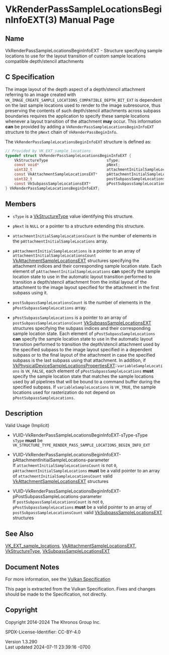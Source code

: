 # VkRenderPassSampleLocationsBeginInfoEXT(3) Manual Page

## Name

VkRenderPassSampleLocationsBeginInfoEXT - Structure specifying sample
locations to use for the layout transition of custom sample locations
compatible depth/stencil attachments



## <a href="#_c_specification" class="anchor"></a>C Specification

The image layout of the depth aspect of a depth/stencil attachment
referring to an image created with
`VK_IMAGE_CREATE_SAMPLE_LOCATIONS_COMPATIBLE_DEPTH_BIT_EXT` is dependent
on the last sample locations used to render to the image subresource,
thus preserving the contents of such depth/stencil attachments across
subpass boundaries requires the application to specify these sample
locations whenever a layout transition of the attachment **may** occur.
This information **can** be provided by adding a
`VkRenderPassSampleLocationsBeginInfoEXT` structure to the `pNext` chain
of `VkRenderPassBeginInfo`.

The `VkRenderPassSampleLocationsBeginInfoEXT` structure is defined as:

``` c
// Provided by VK_EXT_sample_locations
typedef struct VkRenderPassSampleLocationsBeginInfoEXT {
    VkStructureType                          sType;
    const void*                              pNext;
    uint32_t                                 attachmentInitialSampleLocationsCount;
    const VkAttachmentSampleLocationsEXT*    pAttachmentInitialSampleLocations;
    uint32_t                                 postSubpassSampleLocationsCount;
    const VkSubpassSampleLocationsEXT*       pPostSubpassSampleLocations;
} VkRenderPassSampleLocationsBeginInfoEXT;
```

## <a href="#_members" class="anchor"></a>Members

- `sType` is a [VkStructureType](https://registry.khronos.org/vulkan/specs/1.3-extensions/man/html/VkStructureType.html) value identifying
  this structure.

- `pNext` is `NULL` or a pointer to a structure extending this
  structure.

- `attachmentInitialSampleLocationsCount` is the number of elements in
  the `pAttachmentInitialSampleLocations` array.

- `pAttachmentInitialSampleLocations` is a pointer to an array of
  `attachmentInitialSampleLocationsCount`
  [VkAttachmentSampleLocationsEXT](https://registry.khronos.org/vulkan/specs/1.3-extensions/man/html/VkAttachmentSampleLocationsEXT.html)
  structures specifying the attachment indices and their corresponding
  sample location state. Each element of
  `pAttachmentInitialSampleLocations` **can** specify the sample
  location state to use in the automatic layout transition performed to
  transition a depth/stencil attachment from the initial layout of the
  attachment to the image layout specified for the attachment in the
  first subpass using it.

- `postSubpassSampleLocationsCount` is the number of elements in the
  `pPostSubpassSampleLocations` array.

- `pPostSubpassSampleLocations` is a pointer to an array of
  `postSubpassSampleLocationsCount`
  [VkSubpassSampleLocationsEXT](https://registry.khronos.org/vulkan/specs/1.3-extensions/man/html/VkSubpassSampleLocationsEXT.html)
  structures specifying the subpass indices and their corresponding
  sample location state. Each element of `pPostSubpassSampleLocations`
  **can** specify the sample location state to use in the automatic
  layout transition performed to transition the depth/stencil attachment
  used by the specified subpass to the image layout specified in a
  dependent subpass or to the final layout of the attachment in case the
  specified subpass is the last subpass using that attachment. In
  addition, if
  [VkPhysicalDeviceSampleLocationsPropertiesEXT](https://registry.khronos.org/vulkan/specs/1.3-extensions/man/html/VkPhysicalDeviceSampleLocationsPropertiesEXT.html)::`variableSampleLocations`
  is `VK_FALSE`, each element of `pPostSubpassSampleLocations` **must**
  specify the sample location state that matches the sample locations
  used by all pipelines that will be bound to a command buffer during
  the specified subpass. If `variableSampleLocations` is `VK_TRUE`, the
  sample locations used for rasterization do not depend on
  `pPostSubpassSampleLocations`.

## <a href="#_description" class="anchor"></a>Description

Valid Usage (Implicit)

- <a href="#VUID-VkRenderPassSampleLocationsBeginInfoEXT-sType-sType"
  id="VUID-VkRenderPassSampleLocationsBeginInfoEXT-sType-sType"></a>
  VUID-VkRenderPassSampleLocationsBeginInfoEXT-sType-sType  
  `sType` **must** be
  `VK_STRUCTURE_TYPE_RENDER_PASS_SAMPLE_LOCATIONS_BEGIN_INFO_EXT`

- <a
  href="#VUID-VkRenderPassSampleLocationsBeginInfoEXT-pAttachmentInitialSampleLocations-parameter"
  id="VUID-VkRenderPassSampleLocationsBeginInfoEXT-pAttachmentInitialSampleLocations-parameter"></a>
  VUID-VkRenderPassSampleLocationsBeginInfoEXT-pAttachmentInitialSampleLocations-parameter  
  If `attachmentInitialSampleLocationsCount` is not `0`,
  `pAttachmentInitialSampleLocations` **must** be a valid pointer to an
  array of `attachmentInitialSampleLocationsCount` valid
  [VkAttachmentSampleLocationsEXT](https://registry.khronos.org/vulkan/specs/1.3-extensions/man/html/VkAttachmentSampleLocationsEXT.html)
  structures

- <a
  href="#VUID-VkRenderPassSampleLocationsBeginInfoEXT-pPostSubpassSampleLocations-parameter"
  id="VUID-VkRenderPassSampleLocationsBeginInfoEXT-pPostSubpassSampleLocations-parameter"></a>
  VUID-VkRenderPassSampleLocationsBeginInfoEXT-pPostSubpassSampleLocations-parameter  
  If `postSubpassSampleLocationsCount` is not `0`,
  `pPostSubpassSampleLocations` **must** be a valid pointer to an array
  of `postSubpassSampleLocationsCount` valid
  [VkSubpassSampleLocationsEXT](https://registry.khronos.org/vulkan/specs/1.3-extensions/man/html/VkSubpassSampleLocationsEXT.html)
  structures

## <a href="#_see_also" class="anchor"></a>See Also

[VK_EXT_sample_locations](https://registry.khronos.org/vulkan/specs/1.3-extensions/man/html/VK_EXT_sample_locations.html),
[VkAttachmentSampleLocationsEXT](https://registry.khronos.org/vulkan/specs/1.3-extensions/man/html/VkAttachmentSampleLocationsEXT.html),
[VkStructureType](https://registry.khronos.org/vulkan/specs/1.3-extensions/man/html/VkStructureType.html),
[VkSubpassSampleLocationsEXT](https://registry.khronos.org/vulkan/specs/1.3-extensions/man/html/VkSubpassSampleLocationsEXT.html)

## <a href="#_document_notes" class="anchor"></a>Document Notes

For more information, see the <a
href="https://registry.khronos.org/vulkan/specs/1.3-extensions/html/vkspec.html#VkRenderPassSampleLocationsBeginInfoEXT"
target="_blank" rel="noopener">Vulkan Specification</a>

This page is extracted from the Vulkan Specification. Fixes and changes
should be made to the Specification, not directly.

## <a href="#_copyright" class="anchor"></a>Copyright

Copyright 2014-2024 The Khronos Group Inc.

SPDX-License-Identifier: CC-BY-4.0

Version 1.3.290  
Last updated 2024-07-11 23:39:16 -0700
